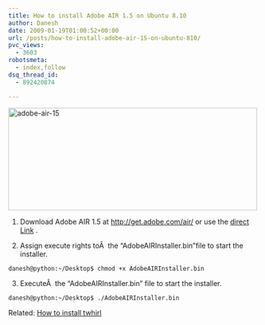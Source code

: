 ```yaml
---
title: How to install Adobe AIR 1.5 on Ubuntu 8.10
author: Danesh
date: 2009-01-19T01:00:52+00:00
url: /posts/how-to-install-adobe-air-15-on-ubuntu-810/
pvc_views:
  - 3603
robotsmeta:
  - index,follow
dsq_thread_id:
  - 892420874

---
```

<img loading="lazy" class="alignnone size-medium wp-image-1153" title="adobe-air-15" src="/wp-content/uploads/2009/01/adobe-air-15-500x206.png" alt="adobe-air-15" width="500" height="206" srcset="/wp-content/uploads/2009/01/adobe-air-15-500x206.png 500w, /wp-content/uploads/2009/01/adobe-air-15-1024x422.png 1024w, /wp-content/uploads/2009/01/adobe-air-15.png 1415w" sizes="(max-width: 500px) 100vw, 500px" />

1. Download Adobe AIR 1.5 at <http://get.adobe.com/air/> or use the [direct Link][1] .

2. Assign execute rights toÂ  the &#8220;AdobeAIRInstaller.bin&#8221;file to start the installer.

`danesh@python:~/Desktop$ chmod +x AdobeAIRInstaller.bin`

3. ExecuteÂ  the &#8220;AdobeAIRInstaller.bin&#8221; file to start the installer.

`danesh@python:~/Desktop$ ./AdobeAIRInstaller.bin`

Related: [How to install twhirl][2]

 [1]: http://airdownload.adobe.com/air/lin/download/1.5/AdobeAIRInstaller.bin
 [2]: /posts/installing-adobe-air-and-twhirl-on-ubuntu-810-interpid/